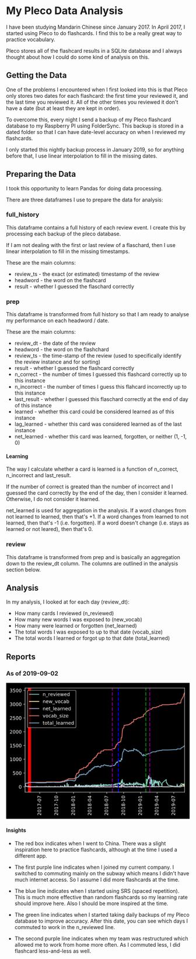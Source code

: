 # My Pleco Data Analysis

I have been studying Mandarin Chinese since January 2017. In April 2017, I started using Pleco to do flashcards. I find this to be a really great way to practice vocabulary.

Pleco stores all of the flashcard results in a SQLite database and I always thought about how I could do some kind of analysis on this.

## Getting the Data

One of the problems I encountered when I first looked into this is that Pleco only stores two dates for each flashcard: the first time your reviewed it, and the last time you reviewed it. All of the other times you reviewed it don't have a date (but at least they are kept in order).

To overcome this, every night I send a backup of my Pleco flashcard database to my Raspberry PI using FolderSync. This backup is stored in a dated folder so that I can have date-level accuracy on when I reviewed my flashcards.

I only started this nightly backup process in January 2019, so for anything before that, I use linear interpolation to fill in the missing dates.

## Preparing the Data

I took this opportunity to learn Pandas for doing data processing.

There are three dataframes I use to prepare the data for analysis:

### full_history

This dataframe contains a full history of each review event. I create this by processing each backup of the pleco database.

If I am not dealing with the first or last review of a flaschard, then I use linear interpolation to fill in the missing timestamps.

These are the main columns:

* review_ts - the exact (or estimated) timestamp of the review
* headword - the word on the flashcard
* result - whether I guessed the flaschard correctly

### prep

This dataframe is transformed from full history so that I am ready to analyse my performance on each headword / date.

These are the main columns:

* review_dt - the date of the review
* headword -  the word on the flashchard
* review_ts - the time-stamp of the review (used to specifically identify the review instance and for sorting)
* result - whether I guessed the flashcard correctly
* n_correct - the number of times I guessed this flashcard correctly up to this instance
* n_incorrect - the number of times I guess this flahcard incorrectly up to this instance
* last_result - whether I guessed this flaschard correctly at the end of day of this instance
* learned - whether this card could be considered learned as of this instance
* lag_learned - whether this card was considered learned as of the last instance
* net_learned - whether this card was learned, forgotten, or neither (1, -1, 0)

#### Learning

The way I calculate whether a card is learned is a function of n_correct, n_incorrect and last_result.

If the number of correct is greated than the number of incorrect and I guessed the card correctly by the end of the day, then I consider it learned. Otherwise, I do not consider it learned.

net_learned is used for aggregation in the analysis. If a word changes from not learned to learned, then that's +1. If a word changes from learned to not learned, then that's -1 (i.e. forgotten). If a word doesn't change (i.e. stays as learned or not leared), then that's 0.

### review

This dataframe is transformed from prep and is basically an aggregation down to the review_dt column. The columns are outlined in the analysis section below.

## Analysis

In my analysis, I looked at for each day (review_dt):

* How many cards I reviewed (n_reviewed)
* How many new words I was exposed to (new_vocab)
* How many were learned or forgotten (net_learned)
* The total words I was exposed to up to that date (vocab_size)
* The total words I learned or forgot up to that date (total_learned)

## Reports

### As of 2019-09-02

![screenshot](/images/20190902.png)

#### Insights

* The red box indicates when I went to China. There was a slight inspiration here to practice flashcards, although at the time I used a different app.

* The first purple line indicates when I joined my current company. I switched to commuting mainly on the subway which means I didn't have much internet access. So I assume I did more flashcards at the time.

* The blue line indicates when I started using SRS (spaced repetition). This is much more effective than random flashcards so my learning rate should improve here. Also I should be more inspired at the time.

* The green line indicates when I started taking daily backups of my Pleco database to improve accuracy. After this date, you can see which days I commuted to work in the n_reviewed line.

* The second purple line indicates when my team was restructured which allowed me to work from home more often. As I commuted less, I did flashcard less-and-less as well.

